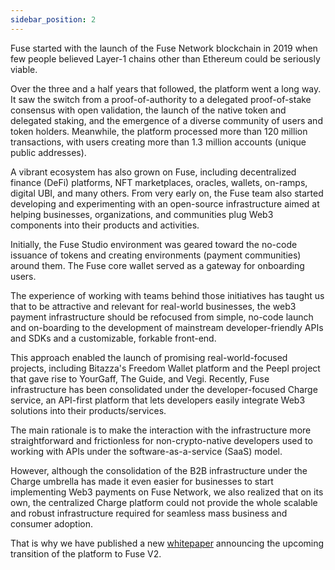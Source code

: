 ```yaml
---
sidebar_position: 2
---
```


Fuse started with the launch of the Fuse Network blockchain in 2019 when few people believed Layer-1 chains other than Ethereum could be seriously viable.

Over the three and a half years that followed, the platform went a long way. It saw the switch from a proof-of-authority to a delegated proof-of-stake consensus with open validation, the launch of the native token and delegated staking, and the emergence of a diverse community of users and token holders.
Meanwhile, the platform processed more than 120 million transactions, with users creating more than 1.3 million accounts (unique public addresses).

A vibrant ecosystem has also grown on Fuse, including decentralized finance (DeFi) platforms, NFT marketplaces, oracles, wallets, on-ramps, digital UBI, and many others.
From very early on, the Fuse team also started developing and experimenting with an open-source infrastructure aimed at helping businesses, organizations, and communities plug Web3 components into their products and activities.

Initially, the Fuse Studio environment was geared toward the no-code issuance of tokens and creating environments (payment communities) around them. The Fuse core wallet served as a gateway for onboarding users.

The experience of working with teams behind those initiatives has taught us that to be attractive and relevant for real-world businesses, the web3 payment infrastructure should be refocused from simple, no-code launch and on-boarding to the development of mainstream developer-friendly APIs and SDKs and a customizable, forkable front-end.

This approach enabled the launch of promising real-world-focused projects, including Bitazza's Freedom Wallet platform and the Peepl project that gave rise to YourGaff, The Guide, and Vegi.
Recently, Fuse infrastructure has been consolidated under the developer-focused Charge service, an API-first platform that lets developers easily integrate Web3 solutions into their products/services.

The main rationale is to make the interaction with the infrastructure more straightforward and frictionless for non-crypto-native developers used to working with APIs under the software-as-a-service (SaaS) model.

However, although the consolidation of the B2B infrastructure under the Charge umbrella has made it even easier for businesses to start implementing Web3 payments on Fuse Network, we also realized that on its own, the centralized Charge platform could not provide the whole scalable and robust infrastructure required for seamless mass business and consumer adoption.

That is why we have published a new [whitepaper](https://www.fuse.io/whitepaper) announcing the upcoming transition of the platform to Fuse V2.

